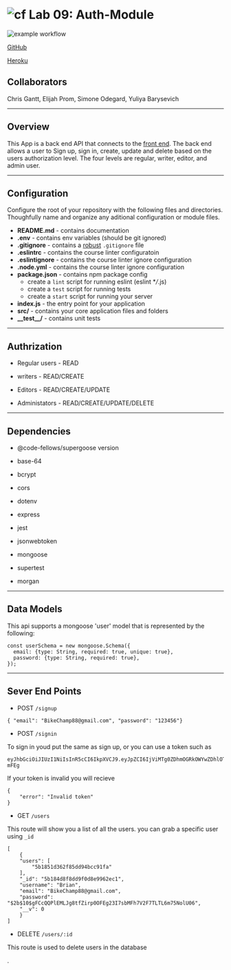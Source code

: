 # ![cf](https://i.imgur.com/7v5ASc8.png) Lab 09: Auth-Module

![example workflow](https://github.com/SimoneOdegard/Auth-Module-Final/actions/workflows/javascript.js.yml/badge.svg)

[GitHub](https://github.com/SimoneOdegard/Auth-Module-Final)

[Heroku](https://auth-module-final-teamsecy.herokuapp.com/)

## Collaborators

Chris Gantt, Elijah Prom, Simone Odegard, Yuliya Barysevich

---

## Overview

This App is a back end API that connects to the [front end](https://github.com/ganttArt/Auth-Module-Final-FrontEnd). The back end allows a user to Sign up, sign in, create, update and delete based on the users authorization level. The four levels are regular, writer, editor, and admin user.

---

## Configuration

Configure the root of your repository with the following files and directories. Thoughfully name and organize any aditional configuration or module files.

-   **README.md** - contains documentation
-   **.env** - contains env variables (should be git ignored)
-   **.gitignore** - contains a [robust](http://gitignore.io) `.gitignore` file
-   **.eslintrc** - contains the course linter configuratoin
-   **.eslintignore** - contains the course linter ignore configuration
-   **.node.yml** - contains the course linter ignore configuration
-   **package.json** - contains npm package config
    -   create a `lint` script for running eslint (eslint \*_/_.js)
    -   create a `test` script for running tests
    -   create a `start` script for running your server
-   **index.js** - the entry point for your application
-   **src/** - contains your core application files and folders
-   **\_\_test\_\_/** - contains unit tests

---

## Authrization

-   Regular users - READ

-   writers - READ/CREATE

-   Editors - READ/CREATE/UPDATE

-   Administators - READ/CREATE/UPDATE/DELETE

---

## Dependencies

-   @code-fellows/supergoose version

-   base-64

-   bcrypt

-   cors

-   dotenv

-   express

-   jest

-   jsonwebtoken

-   mongoose

-   supertest

-   morgan

---

## Data Models

This api supports a mongoose 'user' model that is represented by the following:

```
const userSchema = new mongoose.Schema({
  email: {type: String, required: true, unique: true},
  password: {type: String, required: true},
});
```

---

## Sever End Points

-   POST `/signup`

```
{ "email": "BikeChamp88@gmail.com", "password": "123456"}
```

-   POST `/signin`

To sign in youd put the same as sign up, or you can use a token such as

```
eyJhbGciOiJIUzI1NiIsInR5cCI6IkpXVCJ9.eyJpZCI6IjViMTg0ZDhmOGRkOWYwZDhlOTk2MmVjMSIsImlhdCI6MTUyODMxOTM3NX0.Pzg_k06Z7wGMi83g4QCM4Nr4AAYy8pinQqlfwj-mFEg
```

If your token is invalid you will recieve

```
{
    "error": "Invalid token"
}
```

-   GET `/users`

This route will show you a list of all the users. you can grab a specific user using `_id`

```
[
    {
    "users": [
        "5b1851d362f85dd94bcc91fa"
    ],
    "_id": "5b184d8f8dd9f0d8e9962ec1",
    "username": "Brian",
    "email": "BikeChamp88@gmail.com",
    "password": "$2b$10$gFCcQQPlEMLJg8tfZirp0OFEg23I7sbMFh7V2F7TLTL6m75NolU06",
    "__v": 0
    }
]
```

-   DELETE `/users/:id`

This route is used to delete users in the database

.

